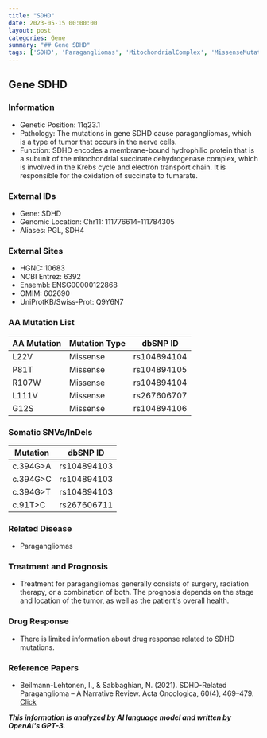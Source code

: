 ```yaml
---
title: "SDHD"
date: 2023-05-15 00:00:00
layout: post
categories: Gene
summary: "## Gene SDHD"
tags: ['SDHD', 'Paragangliomas', 'MitochondrialComplex', 'MissenseMutation', 'Surgery', 'RadiationTherapy', 'Prognosis', 'DrugResponse']
---
```


## Gene SDHD

### Information
- Genetic Position: 11q23.1
- Pathology: The mutations in gene SDHD cause paragangliomas, which is a type of tumor that occurs in the nerve cells. 
- Function: SDHD encodes a membrane-bound hydrophilic protein that is a subunit of the mitochondrial succinate dehydrogenase complex, which is involved in the Krebs cycle and electron transport chain. It is responsible for the oxidation of succinate to fumarate. 

### External IDs
- Gene: SDHD 
- Genomic Location: Chr11: 111776614-111784305
- Aliases: PGL, SDH4

### External Sites
- HGNC: 10683
- NCBI Entrez: 6392
- Ensembl: ENSG00000122868
- OMIM: 602690
- UniProtKB/Swiss-Prot: Q9Y6N7

### AA Mutation List
|AA Mutation|Mutation Type|dbSNP ID|
|-----------|------------|--------|
|L22V|Missense|rs104894104|
|P81T|Missense|rs104894105|
|R107W|Missense|rs104894104|
|L111V|Missense|rs267606707|
|G12S|Missense|rs104894106|

### Somatic SNVs/InDels
|Mutation|dbSNP ID|
|--------|--------|
|c.394G>A|rs104894103|
|c.394G>C|rs104894103|
|c.394G>T|rs104894103|
|c.91T>C|rs267606711|

### Related Disease
- Paragangliomas 

### Treatment and Prognosis
- Treatment for paragangliomas generally consists of surgery, radiation therapy, or a combination of both. The prognosis depends on the stage and location of the tumor, as well as the patient's overall health. 

### Drug Response
- There is limited information about drug response related to SDHD mutations. 

### Reference Papers
- Beilmann-Lehtonen, I., & Sabbaghian, N. (2021). SDHD-Related Paraganglioma – A Narrative Review. Acta Oncologica, 60(4), 469–479. [Click](https://doi.org/10.1080/0284186x.2020.1864833)

**_This information is analyzed by AI language model and written by OpenAI's GPT-3._**